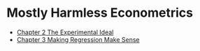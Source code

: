 # Mostly Harmless Econometrics

* [Chapter 2 The Experimental Ideal](chapter02.md)
* [Chapter 3 Making Regression Make Sense](chapter03.md)
